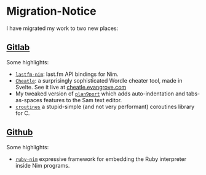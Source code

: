 # Migration-Notice
I have migrated my work to two new places:

## [Gitlab](https://gitlab.com/ryukoposting)

Some highlights:
- [`lastfm-nim`](https://gitlab.com/ryukoposting/lastfm-nim): last.fm API bindings for Nim.
- [`Cheatle`](https://gitlab.com/ryukoposting/cheatle): a surprisingly sophisticated Wordle cheater tool, made in Svelte. See it live at [cheatle.evangrove.com](https://cheatle.evangrove.com)
- My tweaked version of [`plan9port`](https://gitlab.com/ryukoposting/plan9port) which adds auto-indentation and tabs-as-spaces features to the Sam text editor.
- [`croutines`](https://gitlab.com/ryukoposting/croutines) a stupid-simple (and not very performant) coroutines library for C.

## [Github](https://github.com/ryukoposting)

Some highlights:
- [`ruby-nim`](https://github.com/ryukoposting/ruby-nim) expressive framework for embedding the Ruby interpreter inside Nim programs.
